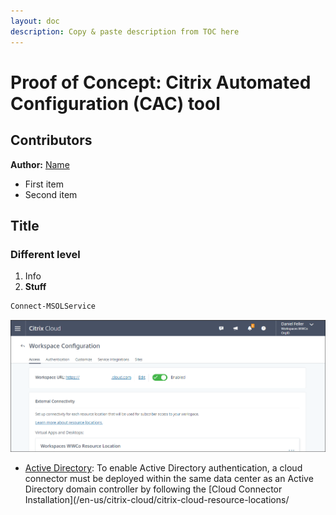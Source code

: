 ```yaml
---
layout: doc
description: Copy & paste description from TOC here
---
```

# Proof of Concept: Citrix Automated Configuration (CAC) tool

## Contributors

**Author:** [Name](URL)

*  First item
*  Second item

##  Title
### Different level

1.  Info
2.  **Stuff**

```powershell
Connect-MSOLService
```

[![Workspace URL](/en-us/tech-zone/learn/media/poc-guides_access-control-azuresso-saas_workspace-config-001.png)](/en-us/tech-zone/learn/media/poc-guides_access-control-azuresso-saas_workspace-config-001.png)

*  [Active Directory](/en-us/tech-zone/learn/tech-briefs/workspace-identity.html#active-directory): To enable Active Directory authentication, a cloud connector must be deployed within the same data center as an Active Directory domain controller by following the [Cloud Connector Installation](/en-us/citrix-cloud/citrix-cloud-resource-locations/